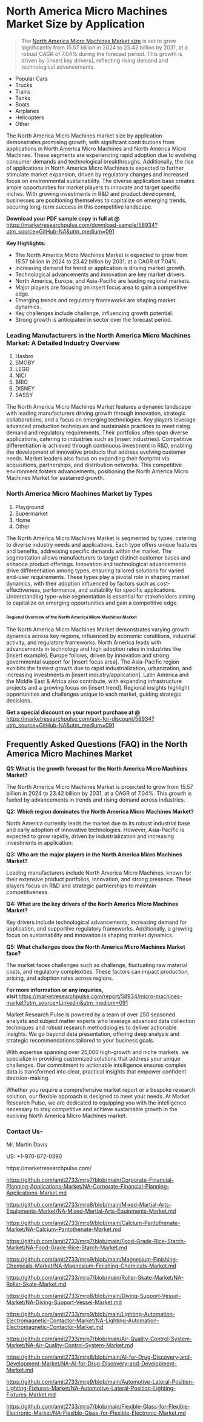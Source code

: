 <h1>North America Micro Machines Market&nbsp;Size by Application</h1><blockquote><p>The <a href="https://marketresearchpulse.com/download-sample/58934?utm_source=GitHub-NA&amp;utm_medium=091">North America Micro Machines Market size</a> is set to grow significantly from 15.57 billion in 2024 to 23.42 billion by 2031, at a robust CAGR of 7.04% during the forecast period. This growth is driven by [insert key drivers], reflecting rising demand and technological advancements.</p></blockquote><ul><li> Popular Cars<li> Trucks<li> Trains<li> Tanks<li> Boats<li> Airplanes<li> Helicopters<li> Other</li></ul><p>The North America Micro Machines market size by application demonstrates promising growth, with significant contributions from applications in North America Micro Machines and North America Micro Machines. These segments are experiencing rapid adoption due to evolving consumer demands and technological breakthroughs. Additionally, the rise of applications in North America Micro Machines is expected to further stimulate market expansion, driven by regulatory changes and increased focus on environmental sustainability. The diverse application base creates ample opportunities for market players to innovate and target specific niches. With growing investments in R&D and product development, businesses are positioning themselves to capitalize on emerging trends, securing long-term success in this competitive landscape.</p><p><strong>Download your PDF sample copy in full at @ </strong><a href="https://marketresearchpulse.com/download-sample/58934?utm_source=GitHub-NA&amp;utm_medium=091">https://marketresearchpulse.com/download-sample/58934?utm_source=GitHub-NA&amp;utm_medium=091</a></p><p><strong>Key Highlights: </strong></p><ul><li>The North America Micro Machines Market is expected to grow from 15.57 billion in 2024 to 23.42 billion by 2031, at a CAGR of 7.04%.</li><li>Increasing demand for trend or application is driving market growth.</li><li>Technological advancements and innovation are key market drivers.</li><li>North America, Europe, and Asia-Pacific are leading regional markets.</li><li>Major players are focusing on insert focus area to gain a competitive edge.</li><li>Emerging trends and regulatory frameworks are shaping market dynamics.</li><li>Key challenges include challenge, influencing growth potential.</li><li>Strong growth is anticipated in sector over the forecast period.</li></ul><h3>Leading Manufacturers in the North America Micro Machines Market: A Detailed Industry Overview</h3><ol><li> Hasbro</li><li>SMOBY</li><li>LEGO</li><li>NICI</li><li>BRIO</li><li>DISNEY</li><li>SASSY</li></ol><div class="flex max-w-full flex-col flex-grow"><div class="min-h-8 text-message flex w-full flex-col items-end gap-2 whitespace-normal break-words [.text-message+&amp;]:mt-5" dir="auto" data-message-author-role="assistant" data-message-id="fd8432e4-4910-450d-b182-61b7bfb0a01f" data-message-model-slug="gpt-4o"><div class="flex w-full flex-col gap-1 empty:hidden first:pt-[3px]"><div class="markdown prose w-full break-words dark:prose-invert light"><p>The North America Micro Machines Market features a dynamic landscape with leading manufacturers driving growth through innovation, strategic collaborations, and a focus on emerging technologies. Key players leverage advanced production techniques and sustainable practices to meet rising demand and regulatory requirements. Their portfolios often span diverse applications, catering to industries such as [insert industries]. Competitive differentiation is achieved through continuous investment in R&amp;D, enabling the development of innovative products that address evolving customer needs. Market leaders also focus on expanding their footprint via acquisitions, partnerships, and distribution networks. This competitive environment fosters advancements, positioning the North America Micro Machines Market for sustained growth.</p></div></div></div></div><h3>North America Micro Machines Market by Types</h3><ol><li> Playground<li> Supermarket<li> Home<li> Other</li></ol><div class="flex max-w-full flex-col flex-grow"><div class="min-h-8 text-message flex w-full flex-col items-end gap-2 whitespace-normal break-words [.text-message+&amp;]:mt-5" dir="auto" data-message-author-role="assistant" data-message-id="084470be-0bb7-4664-bddf-5156b4f41249" data-message-model-slug="gpt-4o-mini"><div class="flex w-full flex-col gap-1 empty:hidden first:pt-[3px]"><div class="markdown prose w-full break-words dark:prose-invert light"><p>The North America Micro Machines Market is segmented by types, catering to diverse industry needs and applications. Each type offers unique features and benefits, addressing specific demands within the market. The segmentation allows manufacturers to target distinct customer bases and enhance product offerings. Innovation and technological advancements drive differentiation among types, ensuring tailored solutions for varied end-user requirements. These types play a pivotal role in shaping market dynamics, with their adoption influenced by factors such as cost-effectiveness, performance, and suitability for specific applications. Understanding type-wise segmentation is essential for stakeholders aiming to capitalize on emerging opportunities and gain a competitive edge.</p></div></div></div></div><h3><span style="font-size: 11px;">Regional Overview of the North America Micro Machines Market</span></h3><div class="flex max-w-full flex-col flex-grow"><div class="min-h-8 text-message flex w-full flex-col items-end gap-2 whitespace-normal break-words [.text-message+&amp;]:mt-5" dir="auto" data-message-author-role="assistant" data-message-id="e9038762-ce64-4e30-91c9-9bd413514231" data-message-model-slug="gpt-4o-mini"><div class="flex w-full flex-col gap-1 empty:hidden first:pt-[3px]"><div class="markdown prose w-full break-words dark:prose-invert light"><p>The North America Micro Machines Market demonstrates varying growth dynamics across key regions, influenced by economic conditions, industrial activity, and regulatory frameworks. North America leads with advancements in technology and high adoption rates in industries like [insert example]. Europe follows, driven by innovation and strong governmental support for [insert focus area]. The Asia-Pacific region exhibits the fastest growth due to rapid industrialization, urbanization, and increasing investments in [insert industry/application]. Latin America and the Middle East &amp; Africa also contribute, with expanding infrastructure projects and a growing focus on [insert trend]. Regional insights highlight opportunities and challenges unique to each market, guiding strategic decisions.</p></div></div></div></div><p><strong>Get a special discount on your report purchase at @ </strong><a href="https://marketresearchpulse.com/ask-for-discount/58934?utm_source=GitHub-NA&amp;utm_medium=091">https://marketresearchpulse.com/ask-for-discount/58934?utm_source=GitHub-NA&amp;utm_medium=091</a></p><h2>Frequently Asked Questions (FAQ) in the North America Micro Machines Market</h2><p><strong>Q1: What is the growth forecast for the North America Micro Machines Market?</strong></p><p>The North America Micro Machines Market is projected to grow from 15.57 billion in 2024 to 23.42 billion by 2031, at a CAGR of 7.04%. This growth is fueled by advancements in trends and rising demand across industries.</p><p><strong>Q2: Which region dominates the North America Micro Machines Market?</strong></p><p>North America currently leads the market due to its robust industrial base and early adoption of innovative technologies. However, Asia-Pacific is expected to grow rapidly, driven by industrialization and increasing investments in application.</p><p><strong>Q3: Who are the major players in the North America Micro Machines Market?</strong></p><p>Leading manufacturers include North America Micro Machines, known for their extensive product portfolios, innovation, and strong presence. These players focus on R&amp;D and strategic partnerships to maintain competitiveness.</p><p><strong>Q4: What are the key drivers of the North America Micro Machines Market?</strong></p><p>Key drivers include technological advancements, increasing demand for application, and supportive regulatory frameworks. Additionally, a growing focus on sustainability and innovation is shaping market dynamics.</p><p><strong>Q5: What challenges does the North America Micro Machines Market face?</strong></p><p>The market faces challenges such as challenge, fluctuating raw material costs, and regulatory complexities. These factors can impact production, pricing, and adoption rates across regions.</p><p><strong>For more information or any inquiries, visit&nbsp;</strong><a href="https://marketresearchpulse.com/report/58934/micro-machines-market?utm_source=Linkedin&utm_medium=091">https://marketresearchpulse.com/report/58934/micro-machines-market?utm_source=Linkedin&utm_medium=091</a></p><p>Market Research Pulse is powered by a team of over 250 seasoned analysts and subject matter experts who leverage advanced data collection techniques and robust research methodologies to deliver actionable insights. We go beyond data presentation, offering deep analysis and strategic recommendations tailored to your business goals.</p><p>With expertise spanning over 25,000 high-growth and niche markets, we specialize in providing customized solutions that address your unique challenges. Our commitment to actionable intelligence ensures complex data is transformed into clear, practical insights that empower confident decision-making.</p><p>Whether you require a comprehensive market report or a bespoke research solution, our flexible approach is designed to meet your needs. At Market Research Pulse, we are dedicated to equipping you with the intelligence necessary to stay competitive and achieve sustainable growth in the evolving North America Micro Machines market.</p><h3><strong>Contact Us-</strong></h3><p>Mr. Martin Davis</p><p>US: +1-970-672-0390</p><p>https://marketresearchpulse.com/</p><p><a href="https://github.com/amit2733/mrp7/blob/main/Corporate-Financial-Planning-Applications-Market/NA-Corporate-Financial-Planning-Applications-Market.md">https://github.com/amit2733/mrp7/blob/main/Corporate-Financial-Planning-Applications-Market/NA-Corporate-Financial-Planning-Applications-Market.md</a></p><p><a href="https://github.com/amit2733/mrp8/blob/main/Mixed-Martial-Arts-Equipments-Market/NA-Mixed-Martial-Arts-Equipments-Market.md">https://github.com/amit2733/mrp8/blob/main/Mixed-Martial-Arts-Equipments-Market/NA-Mixed-Martial-Arts-Equipments-Market.md</a></p><p><a href="https://github.com/amit2733/mrp9/blob/main/Calcium-Pantothenate-Market/NA-Calcium-Pantothenate-Market.md">https://github.com/amit2733/mrp9/blob/main/Calcium-Pantothenate-Market/NA-Calcium-Pantothenate-Market.md</a></p><p><a href="https://github.com/amit2733/mrp7/blob/main/Food-Grade-Rice-Starch-Market/NA-Food-Grade-Rice-Starch-Market.md">https://github.com/amit2733/mrp7/blob/main/Food-Grade-Rice-Starch-Market/NA-Food-Grade-Rice-Starch-Market.md</a></p><p><a href="https://github.com/amit2733/mrp9/blob/main/Magnesium-Finishing-Chemicals-Market/NA-Magnesium-Finishing-Chemicals-Market.md">https://github.com/amit2733/mrp9/blob/main/Magnesium-Finishing-Chemicals-Market/NA-Magnesium-Finishing-Chemicals-Market.md</a></p><p><a href="https://github.com/amit2733/mrp7/blob/main/Roller-Skate-Market/NA-Roller-Skate-Market.md">https://github.com/amit2733/mrp7/blob/main/Roller-Skate-Market/NA-Roller-Skate-Market.md</a></p><p><a href="https://github.com/amit2733/mrp8/blob/main/Diving-Support-Vessel-Market/NA-Diving-Support-Vessel-Market.md">https://github.com/amit2733/mrp8/blob/main/Diving-Support-Vessel-Market/NA-Diving-Support-Vessel-Market.md</a></p><p><a href="https://github.com/amit2733/mrp9/blob/main/Lighting-Automation-Electromagnetic-Contactor-Market/NA-Lighting-Automation-Electromagnetic-Contactor-Market.md">https://github.com/amit2733/mrp9/blob/main/Lighting-Automation-Electromagnetic-Contactor-Market/NA-Lighting-Automation-Electromagnetic-Contactor-Market.md</a></p><p><a href="https://github.com/amit2733/mrp7/blob/main/Air-Quality-Control-System-Market/NA-Air-Quality-Control-System-Market.md">https://github.com/amit2733/mrp7/blob/main/Air-Quality-Control-System-Market/NA-Air-Quality-Control-System-Market.md</a></p><p><a href="https://github.com/amit2733/mrp8/blob/main/AI-for-Drug-Discovery-and-Development-Market/NA-AI-for-Drug-Discovery-and-Development-Market.md">https://github.com/amit2733/mrp8/blob/main/AI-for-Drug-Discovery-and-Development-Market/NA-AI-for-Drug-Discovery-and-Development-Market.md</a></p><p><a href="https://github.com/amit2733/mrp9/blob/main/Automotive-Lateral-Position-Lighting-Fixtures-Market/NA-Automotive-Lateral-Position-Lighting-Fixtures-Market.md">https://github.com/amit2733/mrp9/blob/main/Automotive-Lateral-Position-Lighting-Fixtures-Market/NA-Automotive-Lateral-Position-Lighting-Fixtures-Market.md</a></p><p><a href="https://github.com/amit2733/mrp7/blob/main/Flexible-Glass-for-Flexible-Electronic-Market/NA-Flexible-Glass-for-Flexible-Electronic-Market.md">https://github.com/amit2733/mrp7/blob/main/Flexible-Glass-for-Flexible-Electronic-Market/NA-Flexible-Glass-for-Flexible-Electronic-Market.md</a></p>
